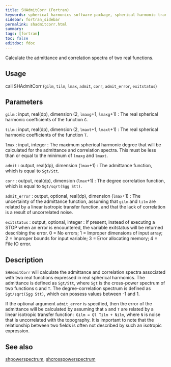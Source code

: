 ```yaml
---
title: SHAdmitCorr (Fortran)
keywords: spherical harmonics software package, spherical harmonic transform, legendre functions, multitaper spectral analysis, fortran, Python, gravity, magnetic field
sidebar: fortran_sidebar
permalink: shadmitcorr.html
summary:
tags: [fortran]
toc: false
editdoc: fdoc
---
```


Calculate the admittance and correlation spectra of two real functions.

## Usage

call SHAdmitCorr (`gilm`, `tilm`, `lmax`, `admit`, `corr`, `admit_error`, `exitstatus`)

## Parameters

`gilm` : input, real(dp), dimension (2, `lmaxg`+1, `lmaxg`+1)
:   The real spherical harmonic coefficients of the function `G`.

`tilm` : input, real(dp), dimension (2, `lmaxt`+1, `lmaxt`+1)
:   The real spherical harmonic coefficients of the function `T`.

`lmax` : input, integer
:   The maximum spherical harmonic degree that will be calculated for the admittance and correlation spectra. This must be less than or equal to the minimum of `lmaxg` and `lmaxt`.

`admit` : output, real(dp), dimension (`lmax`+1)
:   The admittance function, which is equal to `Sgt/Stt`.

`corr` : output, real(dp), dimension (`lmax`+1)
:   The degree correlation function, which is equal to `Sgt/sqrt(Sgg Stt)`.

`admit_error` : output, optional, real(dp), dimension (`lmax`+1)
:   The uncertainty of the admittance function, assuming that `gilm` and `tilm` are related by a linear isotropic transfer function, and that the lack of correlation is a result of uncorrelated noise.

`exitstatus` : output, optional, integer
:   If present, instead of executing a STOP when an error is encountered, the variable exitstatus will be returned describing the error. 0 = No errors; 1 = Improper dimensions of input array; 2 = Improper bounds for input variable; 3 = Error allocating memory; 4 = File IO error.

## Description

`SHAdmitCorr` will calculate the admittance and correlation spectra associated with two real functions expressed in real spherical harmonics. The admittance is defined as `Sgt/Stt`, where `Sgt` is the cross-power spectrum of two functions `G` and `T`. The degree-correlation spectrum is defined as `Sgt/sqrt(Sgg Stt)`, which can possess values between -1 and 1.

If the optional argument `admit_error` is specified, then the error of the admittance will be calculated by assuming that `G` and `T` are related by a linear isotropic transfer function:` Gilm = Ql Tilm + Nilm`, where `N` is noise that is uncorrelated with the topography. It is important to note that the relationship between two fields is often not described by such an isotropic expression.

## See also

[shpowerspectrum](shpowerspectrum.html), [shcrosspowerspectrum](shcrosspowerspectrum.html)

